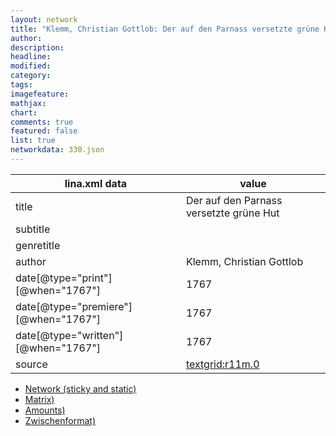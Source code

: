 ```yaml
---
layout: network
title: "Klemm, Christian Gottlob: Der auf den Parnass versetzte grüne Hut (1767)"
author:
description:
headline:
modified:
category:
tags:
imagefeature: 
mathjax: 
chart: 
comments: true
featured: false
list: true
networkdata: 330.json
---
```

lina.xml data  | value
------------- | -------------
title|Der auf den Parnass versetzte grüne Hut
subtitle|
genretitle|
author|Klemm, Christian Gottlob
date[@type="print"][@when="1767"]|1767
date[@type="premiere"][@when="1767"]|1767
date[@type="written"][@when="1767"]|1767
source|[textgrid:r11m.0](https://textgridlab.org/1.0/tgcrud-public/rest/textgrid:r11m.0/data)



* [Network (sticky and static)](/linas/network330)
* [Matrix)](/linas/matrix330)
* [Amounts)](/linas/amount330)
* [Zwischenformat)](/linas/lina330 )
